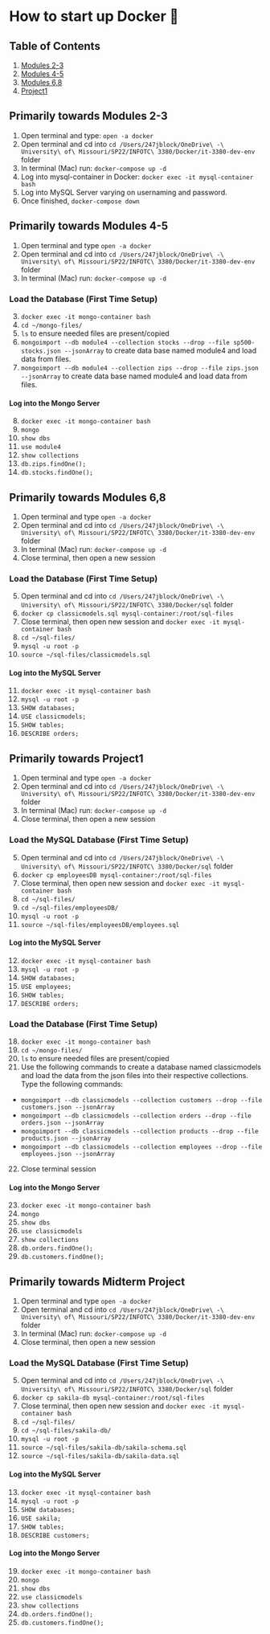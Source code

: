 # How to start up Docker 🐳
## Table of Contents
1. [Modules 2-3](#primarily-towards-modules-2-3)
2. [Modules 4-5](#primarily-towards-modules-4-5)
3. [Modules 6,8](#primarily-towards-modules-68)
4. [Project1](#primarily-towards-project1)

## Primarily towards Modules 2-3
1. Open terminal and type: ```open -a docker```
2. Open terminal and cd into ```cd /Users/247jblock/OneDrive\ -\ University\ of\ Missouri/SP22/INFOTC\ 3380/Docker/it-3380-dev-env``` folder
3. In terminal (Mac) run: ```docker-compose up -d```
4. Log into mysql-container in Docker: ```docker exec -it mysql-container bash```
5. Log into MySQL Server varying on usernaming and password.
6. Once finished, ```docker-compose down```

## Primarily towards Modules 4-5
1. Open terminal and type ```open -a docker```
2. Open terminal and cd into ```cd /Users/247jblock/OneDrive\ -\ University\ of\ Missouri/SP22/INFOTC\ 3380/Docker/it-3380-dev-env``` folder
3. In terminal (Mac) run: ```docker-compose up -d```
### Load the Database (First Time Setup)
3. ```docker exec -it mongo-container bash```
4. ```cd ~/mongo-files/```
5. ```ls``` to ensure needed files are present/copied
6. ```mongoimport --db module4 --collection stocks --drop --file sp500-stocks.json --jsonArray``` to create data base named module4 and load data from files.
7. ```mongoimport --db module4 --collection zips --drop --file zips.json --jsonArray``` to create data base named module4 and load data from files.
#### Log into the Mongo Server
8. ```docker exec -it mongo-container bash```
9. ```mongo```
10. ```show dbs```
11. ```use module4```
12. ```show collections```
13. ```db.zips.findOne();```
14. ```db.stocks.findOne();```

## Primarily towards Modules 6,8
1. Open terminal and type ```open -a docker```
2. Open terminal and cd into ```cd /Users/247jblock/OneDrive\ -\ University\ of\ Missouri/SP22/INFOTC\ 3380/Docker/it-3380-dev-env``` folder
3. In terminal (Mac) run: ```docker-compose up -d```
4. Close terminal, then open a new session
### Load the Database (First Time Setup)
5. Open terminal and cd into ```cd /Users/247jblock/OneDrive\ -\ University\ of\ Missouri/SP22/INFOTC\ 3380/Docker/sql``` folder
6. ```docker cp classicmodels.sql mysql-container:/root/sql-files```
7. Close terminal, then open new session and ```docker exec -it mysql-container bash```
8. ```cd ~/sql-files/```
9. ```mysql -u root -p```
10. ```source ~/sql-files/classicmodels.sql```
#### Log into the MySQL Server
11. ```docker exec -it mysql-container bash```
12. ```mysql -u root -p```
13. ```SHOW databases;```
14. ```USE classicmodels;```
15. ```SHOW tables;```
16. ```DESCRIBE orders;```

## Primarily towards Project1
1. Open terminal and type ```open -a docker```
2. Open terminal and cd into ```cd /Users/247jblock/OneDrive\ -\ University\ of\ Missouri/SP22/INFOTC\ 3380/Docker/it-3380-dev-env``` folder
3. In terminal (Mac) run: ```docker-compose up -d```
4. Close terminal, then open a new session
### Load the MySQL Database (First Time Setup)
5. Open terminal and cd into ```cd /Users/247jblock/OneDrive\ -\ University\ of\ Missouri/SP22/INFOTC\ 3380/Docker/sql``` folder
6. ```docker cp employeesDB mysql-container:/root/sql-files```
7. Close terminal, then open new session and ```docker exec -it mysql-container bash```
8. ```cd ~/sql-files/```
9. ```cd ~/sql-files/employeesDB/```
10. ```mysql -u root -p```
11. ```source ~/sql-files/employeesDB/employees.sql```
#### Log into the MySQL Server
12. ```docker exec -it mysql-container bash```
13. ```mysql -u root -p```
14. ```SHOW databases;```
15. ```USE employees;```
16. ```SHOW tables;```
17. ```DESCRIBE orders;```
### Load the Database (First Time Setup)
18. ```docker exec -it mongo-container bash```
19. ```cd ~/mongo-files/```
20. ```ls``` to ensure needed files are present/copied
21. Use the following commands to create a database named classicmodels and load the data from the json files into their respective collections. Type the following commands:
   * ```mongoimport --db classicmodels --collection customers --drop --file customers.json --jsonArray```
   * ```mongoimport --db classicmodels --collection orders --drop --file orders.json --jsonArray```
   * ```mongoimport --db classicmodels --collection products --drop --file products.json --jsonArray```
   * ```mongoimport --db classicmodels --collection employees --drop --file employees.json --jsonArray```

22. Close terminal session
#### Log into the Mongo Server
23. ```docker exec -it mongo-container bash```
24. ```mongo```
25. ```show dbs```
26. ```use classicmodels```
27. ```show collections```
28. ```db.orders.findOne();```
29. ```db.customers.findOne();```

## Primarily towards Midterm Project
1. Open terminal and type ```open -a docker```
2. Open terminal and cd into ```cd /Users/247jblock/OneDrive\ -\ University\ of\ Missouri/SP22/INFOTC\ 3380/Docker/it-3380-dev-env``` folder
3. In terminal (Mac) run: ```docker-compose up -d```
4. Close terminal, then open a new session
### Load the MySQL Database (First Time Setup)
5. Open terminal and cd into ```cd /Users/247jblock/OneDrive\ -\ University\ of\ Missouri/SP22/INFOTC\ 3380/Docker/sql``` folder
6. ```docker cp sakila-db mysql-container:/root/sql-files```
7. Close terminal, then open new session and ```docker exec -it mysql-container bash```
8. ```cd ~/sql-files/```
9. ```cd ~/sql-files/sakila-db/```
10. ```mysql -u root -p```
11. ```source ~/sql-files/sakila-db/sakila-schema.sql```
12. ```source ~/sql-files/sakila-db/sakila-data.sql```
#### Log into the MySQL Server
13. ```docker exec -it mysql-container bash```
14. ```mysql -u root -p```
15. ```SHOW databases;```
16. ```USE sakila;```
17. ```SHOW tables;```
18. ```DESCRIBE customers;```
#### Log into the Mongo Server
19. ```docker exec -it mongo-container bash```
20. ```mongo```
21. ```show dbs```
22. ```use classicmodels```
23. ```show collections```
24. ```db.orders.findOne();```
25. ```db.customers.findOne();```
